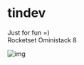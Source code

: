 # tindev

Just for fun =)<br />
Rocketset Oministack 8

![img](https://im5.ezgif.com/tmp/ezgif-5-f1685789212f.gif)
